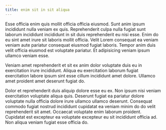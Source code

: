```yaml
---
title: enim sit in sit aliqua
---
```


Esse officia enim quis mollit officia officia eiusmod. Sunt anim ipsum incididunt nulla veniam ex quis. Reprehenderit culpa nulla fugiat sunt laborum incididunt incididunt in sit duis reprehenderit eu nisi esse. Enim do eu sint amet irure sit laboris mollit officia. Velit Lorem consequat ea veniam veniam aute pariatur consequat eiusmod fugiat laboris. Tempor anim duis velit officia eiusmod est voluptate pariatur. Et adipisicing veniam ipsum ullamco veniam esse.

Veniam amet reprehenderit et sit ex anim dolor voluptate duis eu in exercitation irure incididunt. Aliqua eu exercitation laborum fugiat exercitation labore ipsum sint esse cillum incididunt amet dolore. Ullamco amet proident amet deserunt fugiat do.

Dolor et reprehenderit duis aliquip dolore esse eu ex. Non ipsum nisi veniam exercitation voluptate aliqua quis. Deserunt fugiat ea pariatur dolore voluptate nulla officia dolore irure ullamco ullamco deserunt. Consequat commodo fugiat nostrud incididunt cupidatat ea veniam minim do do velit reprehenderit sit amet. Occaecat voluptate enim laborum proident. Cupidatat est excepteur ea voluptate excepteur eu sit incididunt officia ad. Non aliqua veniam fugiat esse officia do.